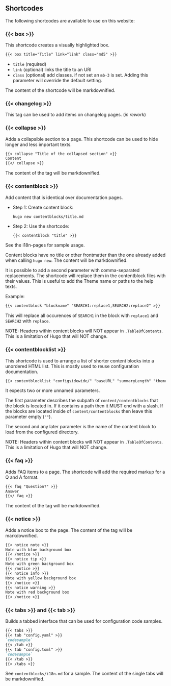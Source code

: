 ## Shortcodes

The following shortcodes are available to use on this website:

### {{< box >}}

This shortcode creates a visually highlighted box.

```markdown
{{< box title="Title" link="link" class="md5" >}}
```

- `title` (required) 
- `link` (optional) links the title to an URI
- `class` (optional) add classes. if not set an `mb-3` is set. Adding this parameter will override the default setting.

The content of the shortcode will be markdownified.

### {{< changelog >}}

This tag can be used to add items on changelog pages. (*in rework*)

### {{< collapse >}}

Adds a collapsible section to a page. This shortcode can be used to hide longer and less important texts. 

```markdown
{{< collapse "Title of the collapsed section" >}}
Content
{{</ collapse >}}
```

The content of the tag will be markdownified.

### {{< contentblock >}}

Add content that is identical over documentation pages. 

-   Step 1: Create content block:
    ```shell script
    hugo new contentblocks/title.md
    ```

-   Step 2: Use the shortcode:
    ```markdown
    {{< contentblock "title" >}}
    ```

See the i18n-pages for sample usage.

Content blocks have no title or other frontmatter than the one already added when calling `hugo new`. The content will be markdownified.

It is possible to add a second parameter with comma-separated replacements. The shortcode will replace them in the contentblock files with their values. This is useful to add the Theme name or paths to the help texts.

Example:

```markdown
{{< contentblock "blockname" "SEARCH1:replace1,SEARCH2:replace2" >}}
```

This will replace all occurences of `SEARCH1` in the block with `replace1` and `SEARCH2` with `replace`.

NOTE: Headers within content blocks will NOT appear in `.TableOfContents`. This is a limitation of Hugo that will NOT change.

### {{< contentblocklist >}}

This shortcode is used to arrange a list of shorter content blocks into a unordered HTML list. This is mostly used to reuse configuration documentation.

```markdown
{{< contentblocklist "configsidewide/" "baseURL" "summaryLength" "theme" "title" "googleAnalytics" "disqusShortname" >}}
```

It expects two or more unnamed parameters. 

The first parameter describes the subpath of `content/contentblocks` that the block is located in. If it contains a path then it MUST end with a slash. If the blocks are located inside of `content/contentblocks` then leave this parameter empty (`""`).

The second and any later parameter is the name of the content block to load from the configured directory.

NOTE: Headers within content blocks will NOT appear in `.TableOfContents`. This is a limitation of Hugo that will NOT change.

### {{< faq >}}

Adds FAQ items to a page. The shortcode will add the required markup for a Q and A format.

```markdown
{{< faq "Question?" >}}
Answer
{{</ faq >}}
```

The content of the tag will be markdownified.

### {{< notice >}}

Adds a notice box to the page. The content of the tag will be markdownified.

```markdown
{{< notice note >}}
Note with blue background box
{{< /notice >}}
{{< notice tip >}}
Note with green background box
{{< /notice >}}
{{< notice info >}}
Note with yellow background box
{{< /notice >}}
{{< notice warning >}}
Note with red background box
{{< /notice >}}
```

### {{< tabs >}} and {{< tab >}}

Builds a tabbed interface that can be used for configuration code samples.

```markdown
{{< tabs >}}
{{< tab "config.yaml" >}}
`codesample`
{{< /tab >}}
{{< tab "config.toml" >}}
`codesample`
{{< /tab >}}
{{< /tabs >}}
```

See `contentblocks/i18n.md` for a sample. The content of the single tabs will be markdownified.
